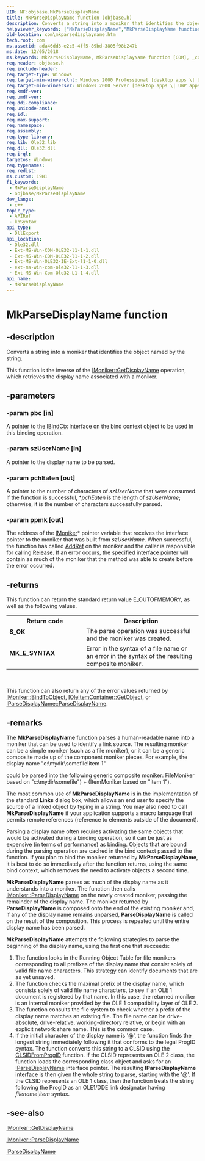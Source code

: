 ```yaml
---
UID: NF:objbase.MkParseDisplayName
title: MkParseDisplayName function (objbase.h)
description: Converts a string into a moniker that identifies the object named by the string.
helpviewer_keywords: ["MkParseDisplayName","MkParseDisplayName function [COM]","_com_MkParseDisplayName","com.mkparsedisplayname","objbase/MkParseDisplayName"]
old-location: com\mkparsedisplayname.htm
tech.root: com
ms.assetid: ada46dd3-e2c5-4ff5-89bd-3805f98b247b
ms.date: 12/05/2018
ms.keywords: MkParseDisplayName, MkParseDisplayName function [COM], _com_MkParseDisplayName, com.mkparsedisplayname, objbase/MkParseDisplayName
req.header: objbase.h
req.include-header: 
req.target-type: Windows
req.target-min-winverclnt: Windows 2000 Professional [desktop apps \| UWP apps]
req.target-min-winversvr: Windows 2000 Server [desktop apps \| UWP apps]
req.kmdf-ver: 
req.umdf-ver: 
req.ddi-compliance: 
req.unicode-ansi: 
req.idl: 
req.max-support: 
req.namespace: 
req.assembly: 
req.type-library: 
req.lib: Ole32.lib
req.dll: Ole32.dll
req.irql: 
targetos: Windows
req.typenames: 
req.redist: 
ms.custom: 19H1
f1_keywords:
 - MkParseDisplayName
 - objbase/MkParseDisplayName
dev_langs:
 - c++
topic_type:
 - APIRef
 - kbSyntax
api_type:
 - DllExport
api_location:
 - Ole32.dll
 - Ext-MS-Win-COM-OLE32-l1-1-1.dll
 - Ext-MS-Win-COM-OLE32-l1-1-2.dll
 - Ext-MS-Win-OLE32-IE-Ext-l1-1-0.dll
 - ext-ms-win-com-ole32-l1-1-3.dll
 - Ext-MS-Win-Com-Ole32-L1-1-4.dll
api_name:
 - MkParseDisplayName
---
```


# MkParseDisplayName function


## -description

Converts a string into a moniker that identifies the object named by the string.

This function is the inverse of the <a href="/windows/desktop/api/objidl/nf-objidl-imoniker-getdisplayname">IMoniker::GetDisplayName</a> operation, which retrieves the display name associated with a moniker.

## -parameters

### -param pbc [in]

A pointer to the <a href="/windows/desktop/api/objidl/nn-objidl-ibindctx">IBindCtx</a> interface on the bind context object to be used in this binding operation.

### -param szUserName [in]

A pointer to the display name to be parsed.

### -param pchEaten [out]

A pointer to the number of characters of <i>szUserName</i> that were consumed. If the function is successful, *<i>pchEaten</i> is the length of <i>szUserName</i>; otherwise, it is the number of characters successfully parsed.

### -param ppmk [out]

The address of the <a href="/windows/desktop/api/objidl/nn-objidl-imoniker">IMoniker</a>* pointer variable that receives the interface pointer to the moniker that was built from <i>szUserName</i>. When successful, the function has called <a href="/windows/desktop/api/unknwn/nf-unknwn-iunknown-addref">AddRef</a> on the moniker and the caller is responsible for calling <a href="/windows/desktop/api/unknwn/nf-unknwn-iunknown-release">Release</a>. If an error occurs, the specified interface pointer will contain as much of the moniker that the method was able to create before the error occurred.

## -returns

This function can return the standard return value E_OUTOFMEMORY, as well as the following values.

<table>
<tr>
<th>Return code</th>
<th>Description</th>
</tr>
<tr>
<td width="40%">
<dl>
<dt><b>S_OK</b></dt>
</dl>
</td>
<td width="60%">
The parse operation was successful and the moniker was created.

</td>
</tr>
<tr>
<td width="40%">
<dl>
<dt><b>MK_E_SYNTAX</b></dt>
</dl>
</td>
<td width="60%">
Error in the syntax of a file name or an error in the syntax of the resulting composite moniker.

</td>
</tr>
</table>
 

This function can also return any of the error values returned by <a href="/windows/desktop/api/objidl/nf-objidl-imoniker-bindtoobject">IMoniker::BindToObject</a>, <a href="/windows/desktop/api/oleidl/nf-oleidl-ioleitemcontainer-getobject">IOleItemContainer::GetObject</a>, or <a href="/windows/desktop/api/oleidl/nf-oleidl-iparsedisplayname-parsedisplayname">IParseDisplayName::ParseDisplayName</a>.

## -remarks

The <b>MkParseDisplayName</b> function parses a human-readable name into a moniker that can be used to identify a link source. The resulting moniker can be a simple moniker (such as a file moniker), or it can be a generic composite made up of the component moniker pieces. For example, the display name "c:\mydir\somefile!item 1" 

could be parsed into the following generic composite moniker: FileMoniker based on "c:\mydir\somefile") + (ItemMoniker based on "item 1").

The most common use of <b>MkParseDisplayName</b> is in the implementation of the standard <b>Links</b> dialog box, which allows an end user to specify the source of a linked object by typing in a string. You may also need to call <b>MkParseDisplayName</b> if your application supports a macro language that permits remote references (reference to elements outside of the document). 



Parsing a display name often requires activating the same objects that would be activated during a binding operation, so it can be just as expensive (in terms of performance) as binding. Objects that are bound during the parsing operation are cached in the bind context passed to the function. If you plan to bind the moniker returned by <b>MkParseDisplayName</b>, it is best to do so immediately after the function returns, using the same bind context, which removes the need to activate objects a second time.

<b>MkParseDisplayName</b> parses as much of the display name as it understands into a moniker. The function then calls <a href="/windows/desktop/api/objidl/nf-objidl-imoniker-parsedisplayname">IMoniker::ParseDisplayName</a> on the newly created moniker, passing the remainder of the display name. The moniker returned by <b>ParseDisplayName</b> is composed onto the end of the existing moniker and, if any of the display name remains unparsed, <b>ParseDisplayName</b> is called on the result of the composition. This process is repeated until the entire display name has been parsed.

<b>MkParseDisplayName</b> attempts the following strategies to parse the beginning of the display name, using the first one that succeeds:

<ol>
<li>
The function looks in the Running Object Table for file monikers corresponding to all prefixes of the display name that consist solely of valid file name characters. This strategy can identify documents that are as yet unsaved.

</li>
<li>
The function checks the maximal prefix of the display name, which consists solely of valid file name characters, to see if an OLE 1 document is registered by that name. In this case, the returned moniker is an internal moniker provided by the OLE 1 compatibility layer of OLE 2.

</li>
<li>
The function consults the file system to check whether a prefix of the display name matches an existing file. The file name can be drive-absolute, drive-relative, working-directory relative, or begin with an explicit network share name. This is the common case.

</li>
<li>
If the initial character of the display name is '@', the function finds the longest string immediately following it  that conforms to the legal ProgID syntax. The function converts this string to a CLSID using the <a href="/windows/desktop/api/combaseapi/nf-combaseapi-clsidfromprogid">CLSIDFromProgID</a> function. If the CLSID represents an OLE 2 class, the function loads the corresponding class object and asks for an <a href="/windows/desktop/api/oleidl/nn-oleidl-iparsedisplayname">IParseDisplayName</a> interface pointer. The resulting <b>IParseDisplayName</b> interface is then given the whole string to parse, starting with the '@'. If the CLSID represents an OLE 1 class, then the function treats the string following the ProgID as an OLE1/DDE link designator having <i>filename</i>|<i>item</i> syntax.

</li>
</ol>

## -see-also

<a href="/windows/desktop/api/objidl/nf-objidl-imoniker-getdisplayname">IMoniker::GetDisplayName</a>



<a href="/windows/desktop/api/objidl/nf-objidl-imoniker-parsedisplayname">IMoniker::ParseDisplayName</a>



<a href="/windows/desktop/api/oleidl/nn-oleidl-iparsedisplayname">IParseDisplayName</a>